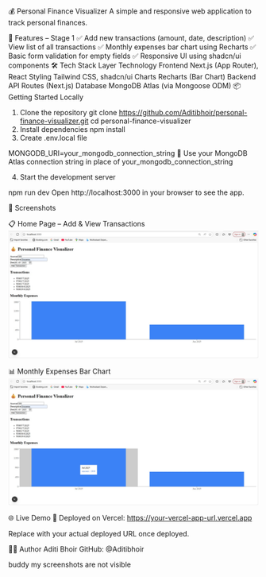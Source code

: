 💰 Personal Finance Visualizer
A simple and responsive web application to track personal finances.

🚀 Features – Stage 1
✅ Add new transactions (amount, date, description)
✅ View list of all transactions
✅ Monthly expenses bar chart using Recharts
✅ Basic form validation for empty fields
✅ Responsive UI using shadcn/ui components
🛠️ Tech Stack
Layer	Technology
Frontend	Next.js (App Router), React
Styling	Tailwind CSS, shadcn/ui
Charts	Recharts (Bar Chart)
Backend	API Routes (Next.js)
Database	MongoDB Atlas (via Mongoose ODM)
📦 Getting Started Locally
1. Clone the repository
git clone https://github.com/Aditibhoir/personal-finance-visualizer.git
cd personal-finance-visualizer
2. Install dependencies
npm install
3. Create .env.local file

MONGODB_URI=your_mongodb_connection_string
📌 Use your MongoDB Atlas connection string in place of your_mongodb_connection_string

4. Start the development server

npm run dev
Open http://localhost:3000 in your browser to see the app.

📸 Screenshots

📋 Home Page – Add & View Transactions  
![Screenshot 1](./public/screenshots/screenshot1.png)

📊 Monthly Expenses Bar Chart  
![Screenshot 2](./public/screenshots/screenshot2.png)


🌐 Live Demo
🔗 Deployed on Vercel: https://your-vercel-app-url.vercel.app

Replace with your actual deployed URL once deployed.



🙋‍♀️ Author
Aditi Bhoir
GitHub: @Aditibhoir

buddy my screenshots are not visible
